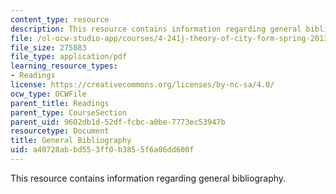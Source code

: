 ```yaml
---
content_type: resource
description: This resource contains information regarding general bibliography.
file: /ol-ocw-studio-app/courses/4-241j-theory-of-city-form-spring-2013/a40728abbd553ff0b3855f6a06dd600f_MIT4_241JS13_bibliography.pdf
file_size: 275883
file_type: application/pdf
learning_resource_types:
- Readings
license: https://creativecommons.org/licenses/by-nc-sa/4.0/
ocw_type: OCWFile
parent_title: Readings
parent_type: CourseSection
parent_uid: 9602db1d-52df-fcbc-a0be-7773ec53947b
resourcetype: Document
title: General Bibliography
uid: a40728ab-bd55-3ff0-b385-5f6a06dd600f
---
```

This resource contains information regarding general bibliography.